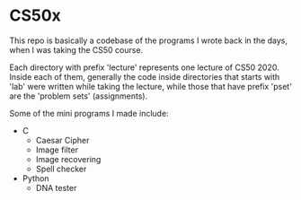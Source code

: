 # CS50x

This repo is basically a codebase of the programs I wrote back in the days, when I was taking the CS50 course.

Each directory with prefix 'lecture' represents one lecture of CS50 2020. Inside each of them,
generally the code inside directories that starts with 'lab' were written while taking the lecture,
while those that have prefix 'pset' are the 'problem sets' (assignments).

Some of the mini programs I made include:

- C
  - Caesar Cipher
  - Image filter
  - Image recovering
  - Spell checker
- Python
  - DNA tester
